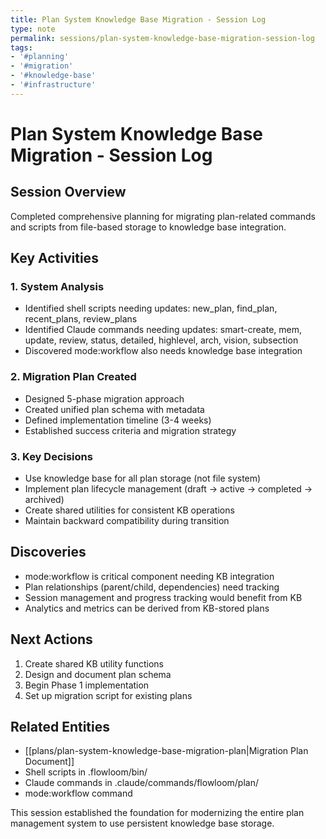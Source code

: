 ```yaml
---
title: Plan System Knowledge Base Migration - Session Log
type: note
permalink: sessions/plan-system-knowledge-base-migration-session-log
tags:
- '#planning'
- '#migration'
- '#knowledge-base'
- '#infrastructure'
---
```


# Plan System Knowledge Base Migration - Session Log

## Session Overview
Completed comprehensive planning for migrating plan-related commands and scripts from file-based storage to knowledge base integration.

## Key Activities

### 1. System Analysis
- Identified shell scripts needing updates: new_plan, find_plan, recent_plans, review_plans
- Identified Claude commands needing updates: smart-create, mem, update, review, status, detailed, highlevel, arch, vision, subsection
- Discovered mode:workflow also needs knowledge base integration

### 2. Migration Plan Created
- Designed 5-phase migration approach
- Created unified plan schema with metadata
- Defined implementation timeline (3-4 weeks)
- Established success criteria and migration strategy

### 3. Key Decisions
- Use knowledge base for all plan storage (not file system)
- Implement plan lifecycle management (draft → active → completed → archived)
- Create shared utilities for consistent KB operations
- Maintain backward compatibility during transition

## Discoveries
- mode:workflow is critical component needing KB integration
- Plan relationships (parent/child, dependencies) need tracking
- Session management and progress tracking would benefit from KB
- Analytics and metrics can be derived from KB-stored plans

## Next Actions
1. Create shared KB utility functions
2. Design and document plan schema
3. Begin Phase 1 implementation
4. Set up migration script for existing plans

## Related Entities
- [[plans/plan-system-knowledge-base-migration-plan|Migration Plan Document]]
- Shell scripts in .flowloom/bin/
- Claude commands in .claude/commands/flowloom/plan/
- mode:workflow command

This session established the foundation for modernizing the entire plan management system to use persistent knowledge base storage.